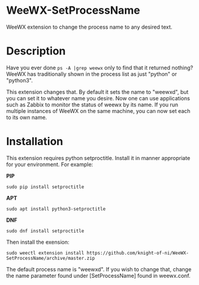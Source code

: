 # WeeWX-SetProcessName
WeeWX extension to change the process name to any desired text.

# Description
Have you ever done `ps -A |grep weewx` only to find that it returned nothing?  WeeWX has traditionally shown in the process list as just "python" or "python3".

This extension changes that. By default it sets the name to "weewxd", but you can set it to whatever name you desire. Now one can use applications such as Zabbix to monitor the status of weewx by its name.  If you run multiple instances of WeeWX on the same machine, you can now set each to its own name.

# Installation
This extension requires python setproctitle. Install it in manner appropriate for your environment. For example:

**PIP**
```
sudo pip install setproctitle
```
**APT**
```
sudo apt install python3-setproctitle
```
**DNF**
```
sudo dnf install setproctitle
```

Then install the exension:
```
sudo weectl extension install https://github.com/knight-of-ni/WeeWX-SetProcessName/archive/master.zip
```
The default process name is "weewxd". If you wish to change that, change the name parameter found under [SetProcessName] found in weewx.conf.
